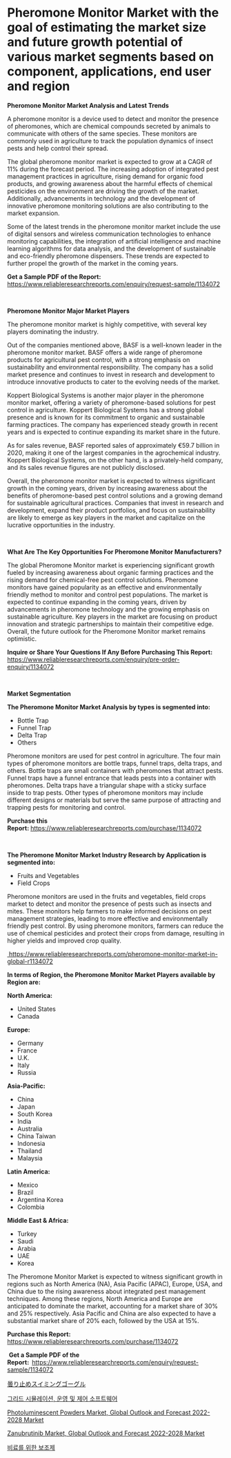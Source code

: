 <p><h1>Pheromone Monitor Market with the goal of estimating the market size and future growth potential of various market segments based on component, applications, end user and region</h1></p><p><strong>Pheromone Monitor Market Analysis and Latest Trends</strong></p>
<p><p>A pheromone monitor is a device used to detect and monitor the presence of pheromones, which are chemical compounds secreted by animals to communicate with others of the same species. These monitors are commonly used in agriculture to track the population dynamics of insect pests and help control their spread.</p><p>The global pheromone monitor market is expected to grow at a CAGR of 11% during the forecast period. The increasing adoption of integrated pest management practices in agriculture, rising demand for organic food products, and growing awareness about the harmful effects of chemical pesticides on the environment are driving the growth of the market. Additionally, advancements in technology and the development of innovative pheromone monitoring solutions are also contributing to the market expansion.</p><p>Some of the latest trends in the pheromone monitor market include the use of digital sensors and wireless communication technologies to enhance monitoring capabilities, the integration of artificial intelligence and machine learning algorithms for data analysis, and the development of sustainable and eco-friendly pheromone dispensers. These trends are expected to further propel the growth of the market in the coming years.</p></p>
<p><strong>Get a Sample PDF of the Report:&nbsp;</strong> <a href="https://www.reliableresearchreports.com/enquiry/request-sample/1134072">https://www.reliableresearchreports.com/enquiry/request-sample/1134072</a></p>
<p>&nbsp;</p>
<p><strong>Pheromone Monitor Major Market Players</strong></p>
<p><p>The pheromone monitor market is highly competitive, with several key players dominating the industry. </p><p>Out of the companies mentioned above, BASF is a well-known leader in the pheromone monitor market. BASF offers a wide range of pheromone products for agricultural pest control, with a strong emphasis on sustainability and environmental responsibility. The company has a solid market presence and continues to invest in research and development to introduce innovative products to cater to the evolving needs of the market.</p><p>Koppert Biological Systems is another major player in the pheromone monitor market, offering a variety of pheromone-based solutions for pest control in agriculture. Koppert Biological Systems has a strong global presence and is known for its commitment to organic and sustainable farming practices. The company has experienced steady growth in recent years and is expected to continue expanding its market share in the future.</p><p>As for sales revenue, BASF reported sales of approximately €59.7 billion in 2020, making it one of the largest companies in the agrochemical industry. Koppert Biological Systems, on the other hand, is a privately-held company, and its sales revenue figures are not publicly disclosed.</p><p>Overall, the pheromone monitor market is expected to witness significant growth in the coming years, driven by increasing awareness about the benefits of pheromone-based pest control solutions and a growing demand for sustainable agricultural practices. Companies that invest in research and development, expand their product portfolios, and focus on sustainability are likely to emerge as key players in the market and capitalize on the lucrative opportunities in the industry.</p></p>
<p>&nbsp;</p>
<p><strong>What Are The Key Opportunities For Pheromone Monitor Manufacturers?</strong></p>
<p><p>The global Pheromone Monitor market is experiencing significant growth fueled by increasing awareness about organic farming practices and the rising demand for chemical-free pest control solutions. Pheromone monitors have gained popularity as an effective and environmentally friendly method to monitor and control pest populations. The market is expected to continue expanding in the coming years, driven by advancements in pheromone technology and the growing emphasis on sustainable agriculture. Key players in the market are focusing on product innovation and strategic partnerships to maintain their competitive edge. Overall, the future outlook for the Pheromone Monitor market remains optimistic.</p></p>
<p><strong>Inquire or Share Your Questions If Any Before Purchasing This Report:</strong> <a href="https://www.reliableresearchreports.com/enquiry/pre-order-enquiry/1134072">https://www.reliableresearchreports.com/enquiry/pre-order-enquiry/1134072</a></p>
<p>&nbsp;</p>
<p><strong>Market Segmentation</strong></p>
<p><strong>The Pheromone Monitor Market Analysis by types is segmented into:</strong></p>
<p><ul><li>Bottle Trap</li><li>Funnel Trap</li><li>Delta Trap</li><li>Others</li></ul></p>
<p><p>Pheromone monitors are used for pest control in agriculture. The four main types of pheromone monitors are bottle traps, funnel traps, delta traps, and others. Bottle traps are small containers with pheromones that attract pests. Funnel traps have a funnel entrance that leads pests into a container with pheromones. Delta traps have a triangular shape with a sticky surface inside to trap pests. Other types of pheromone monitors may include different designs or materials but serve the same purpose of attracting and trapping pests for monitoring and control.</p></p>
<p><strong>Purchase this Report:&nbsp;</strong><a href="https://www.reliableresearchreports.com/purchase/1134072">https://www.reliableresearchreports.com/purchase/1134072</a></p>
<p>&nbsp;</p>
<p><strong>The Pheromone Monitor Market Industry Research by Application is segmented into:</strong></p>
<p><ul><li>Fruits and Vegetables</li><li>Field Crops</li></ul></p>
<p><p>Pheromone monitors are used in the fruits and vegetables, field crops market to detect and monitor the presence of pests such as insects and mites. These monitors help farmers to make informed decisions on pest management strategies, leading to more effective and environmentally friendly pest control. By using pheromone monitors, farmers can reduce the use of chemical pesticides and protect their crops from damage, resulting in higher yields and improved crop quality.</p></p>
<p><a href="https://www.reliableresearchreports.com/pheromone-monitor-market-in-global-r1134072">&nbsp;https://www.reliableresearchreports.com/pheromone-monitor-market-in-global-r1134072</a></p>
<p><strong>In terms of Region, the Pheromone Monitor Market Players available by Region are:</strong></p>
<p>
    <p> <strong> North America: </strong>
        <ul>
            <li>United States</li>
            <li>Canada</li>
        </ul>
        </p> 
    <p> <strong> Europe: </strong>
        <ul>
            <li>Germany</li>
            <li>France</li>
            <li>U.K.</li>
            <li>Italy</li>
            <li>Russia</li>
        </ul>
        </p> 
    <p> <strong> Asia-Pacific: </strong>
        <ul>
            <li>China</li>
            <li>Japan</li>
            <li>South Korea</li>
            <li>India</li>
            <li>Australia</li>
            <li>China Taiwan</li>
            <li>Indonesia</li>
            <li>Thailand</li>
            <li>Malaysia</li>
        </ul>
        </p> 
    <p> <strong> Latin America: </strong>
        <ul>
            <li>Mexico</li>
            <li>Brazil</li>
            <li>Argentina Korea</li>
            <li>Colombia</li>
        </ul>
        </p> 
    <p> <strong> Middle East & Africa: </strong>
        <ul>
            <li>Turkey</li>
            <li>Saudi</li>
            <li>Arabia</li>
            <li>UAE</li>
            <li>Korea</li>
        </ul>
    </p>
    </p>
<p><p>The Pheromone Monitor Market is expected to witness significant growth in regions such as North America (NA), Asia Pacific (APAC), Europe, USA, and China due to the rising awareness about integrated pest management techniques. Among these regions, North America and Europe are anticipated to dominate the market, accounting for a market share of 30% and 25% respectively. Asia Pacific and China are also expected to have a substantial market share of 20% each, followed by the USA at 15%.</p></p>
<p><strong>Purchase this Report: </strong><a href="https://www.reliableresearchreports.com/purchase/1134072">https://www.reliableresearchreports.com/purchase/1134072</a></p>
<p>&nbsp;<strong>Get a Sample PDF of the Report:&nbsp;&nbsp;</strong><a href="https://www.reliableresearchreports.com/enquiry/request-sample/1134072">https://www.reliableresearchreports.com/enquiry/request-sample/1134072</a></p>
<p><strong></strong></p>
<p><p><a href="https://github.com/DudleyFerry/Market-Research-Report-List-1/blob/main/8074122103919.md">曇り止めスイミングゴーグル</a></p><p><a href="https://github.com/vsn7qpua81q/Market-Research-Report-List-2/blob/main/984708397454.md">그리드 시뮬레이션, 운영 및 제어 소프트웨어</a></p><p><a href="https://www.linkedin.com/pulse/photoluminescent-powders-market-global-outlook-forecast-2022-2028-plfrf?trackingId=QnzBVT643cnLb3aoi7nnkg%3D%3D">Photoluminescent Powders Market, Global Outlook and Forecast 2022-2028 Market</a></p><p><a href="https://www.linkedin.com/pulse/zanubrutinib-market-global-outlook-forecast-2022-2028-provides-lroif?trackingId=kWK9OxaXGenQRf0JuVo1NA%3D%3D">Zanubrutinib Market, Global Outlook and Forecast 2022-2028 Market</a></p><p><a href="https://github.com/Elenrrera7685/Market-Research-Report-List-2/blob/main/951055197455.md">비료를 위한 보조제</a></p></p>